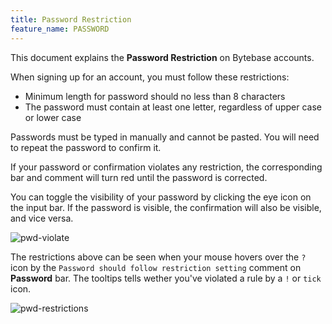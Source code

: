 ```yaml
---
title: Password Restriction
feature_name: PASSWORD
---
```


This document explains the **Password Restriction** on Bytebase accounts.

When signing up for an account, you must follow these restrictions:

- Minimum length for password should no less than 8 characters
- The password must contain at least one letter, regardless of upper case or lower case

Passwords must be typed in manually and cannot be pasted. You will need to repeat the password to confirm it.

If your password or confirmation violates any restriction, the corresponding bar and comment will turn red until the password is corrected.

You can toggle the visibility of your password by clicking the eye icon on the input bar. If the password is visible, the confirmation will also be visible, and vice versa.

![pwd-violate](/content/docs/administration/password/pwd-violate.webp)

The restrictions above can be seen when your mouse hovers over the `?` icon by the `Password should follow restriction setting` comment on **Password** bar. The tooltips tells wether you've violated a rule by a `!` or `tick` icon.

![pwd-restrictions](/content/docs/administration/password/pwd-restrictions.webp)
